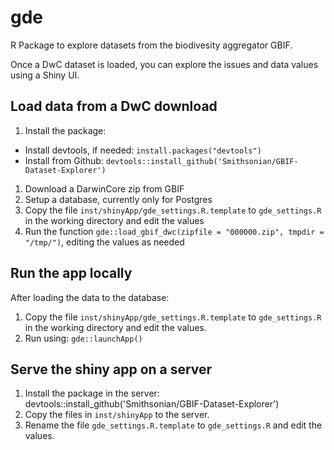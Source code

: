 # gde

R Package to explore datasets from the biodivesity aggregator GBIF.

Once a DwC dataset is loaded, you can explore the issues and data values using a Shiny UI. 

## Load data from a DwC download

1. Install the package: 
 * Install devtools, if needed: `install.packages("devtools")`
 * Install from Github: `devtools::install_github('Smithsonian/GBIF-Dataset-Explorer')`
1. Download a DarwinCore zip from GBIF
1. Setup a database, currently only for Postgres
1. Copy the file `inst/shinyApp/gde_settings.R.template` to `gde_settings.R` in the working directory and edit the values
1. Run the function `gde::load_gbif_dwc(zipfile = "000000.zip", tmpdir = "/tmp/")`, editing the values as needed

## Run the app locally

After loading the data to the database:

1. Copy the file `inst/shinyApp/gde_settings.R.template` to `gde_settings.R` in the working directory and edit the values.
1. Run using: `gde::launchApp()`


## Serve the shiny app on a server

1. Install the package in the server: devtools::install_github('Smithsonian/GBIF-Dataset-Explorer')
1. Copy the files in `inst/shinyApp` to the server. 
1. Rename the file `gde_settings.R.template` to `gde_settings.R` and edit the values.
